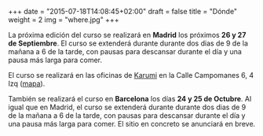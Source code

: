 +++
date = "2015-07-18T14:08:45+02:00"
draft = false
title = "Dónde"
weight = 2
img = "where.jpg"
+++

La próxima edición del curso se realizará en **Madrid** los próximos **26 y 27 de Septiembre**. El curso se extenderá durante durante dos dias de 9 de la mañana a 6 de la tarde, con pausas para descansar durante el día y una pausa más larga para comer.

El curso se realizará en las oficinas de [Karumi](https://www.karumi.com/) en la Calle Campomanes 6, 4 Izq ([mapa](https://www.google.com/maps/place/Karumi/@40.4189492,-3.7114423,17z/data=!3m1!4b1!4m5!3m4!1s0xd42287bc0211385:0xc17ff84476b49787!8m2!3d40.4189492!4d-3.7092536)).


También se realizará el curso en **Barcelona** los días **24 y 25 de Octubre**. Al igual que en Madrid, el curso se extenderá durante durante dos dias de 9 de la mañana a 6 de la tarde, con pausas para descansar durante el día y una pausa más larga para comer. El sitio en concreto se anunciará en breve.